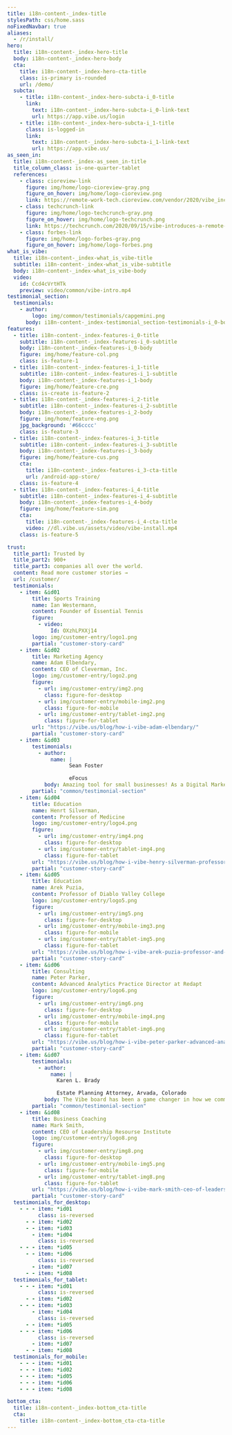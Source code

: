 ```yaml
---
title: i18n-content-_index-title
stylesPath: css/home.sass
noFixedNavbar: true
aliases:
  - /r/install/
hero:
  title: i18n-content-_index-hero-title
  body: i18n-content-_index-hero-body
  cta:
    title: i18n-content-_index-hero-cta-title
    class: is-primary is-rounded
    url: /demo/
  subcta:
    - title: i18n-content-_index-hero-subcta-i_0-title
      link:
        text: i18n-content-_index-hero-subcta-i_0-link-text
        url: https://app.vibe.us/login
    - title: i18n-content-_index-hero-subcta-i_1-title
      class: is-logged-in
      link:
        text: i18n-content-_index-hero-subcta-i_1-link-text
        url: https://app.vibe.us/
as_seen_in:
  title: i18n-content-_index-as_seen_in-title
  title_column_class: is-one-quarter-tablet
  references:
    - class: cioreview-link
      figure: img/home/logo-cioreview-gray.png
      figure_on_hover: img/home/logo-cioreview.png
      link: https://remote-work-tech.cioreview.com/vendor/2020/vibe_inc
    - class: techcrunch-link
      figure: img/home/logo-techcrunch-gray.png
      figure_on_hover: img/home/logo-techcrunch.png
      link: https://techcrunch.com/2020/09/15/vibe-introduces-a-remote-collaboration-solution-that-works-with-your-favorite-apps/
    - class: forbes-link
      figure: img/home/logo-forbes-gray.png
      figure_on_hover: img/home/logo-forbes.png
what_is_vibe:
  title: i18n-content-_index-what_is_vibe-title
  subtitle: i18n-content-_index-what_is_vibe-subtitle
  body: i18n-content-_index-what_is_vibe-body
  video:
    id: Ccd4cVrtHTk
    preview: video/common/vibe-intro.mp4
testimonial_section:
  testimonials:
    - author:
        logo: img/common/testimonials/capgemini.png
      body: i18n-content-_index-testimonial_section-testimonials-i_0-body
features:
  - title: i18n-content-_index-features-i_0-title
    subtitle: i18n-content-_index-features-i_0-subtitle
    body: i18n-content-_index-features-i_0-body
    figure: img/home/feature-col.png
    class: is-feature-1
  - title: i18n-content-_index-features-i_1-title
    subtitle: i18n-content-_index-features-i_1-subtitle
    body: i18n-content-_index-features-i_1-body
    figure: img/home/feature-cre.png
    class: is-create is-feature-2
  - title: i18n-content-_index-features-i_2-title
    subtitle: i18n-content-_index-features-i_2-subtitle
    body: i18n-content-_index-features-i_2-body
    figure: img/home/feature-eng.png
    jpg_background: '#66cccc'
    class: is-feature-3
  - title: i18n-content-_index-features-i_3-title
    subtitle: i18n-content-_index-features-i_3-subtitle
    body: i18n-content-_index-features-i_3-body
    figure: img/home/feature-cus.png
    cta:
      title: i18n-content-_index-features-i_3-cta-title
      url: /android-app-store/
    class: is-feature-4
  - title: i18n-content-_index-features-i_4-title
    subtitle: i18n-content-_index-features-i_4-subtitle
    body: i18n-content-_index-features-i_4-body
    figure: img/home/feature-sim.png
    cta:
      title: i18n-content-_index-features-i_4-cta-title
      video: //dl.vibe.us/assets/video/vibe-install.mp4
    class: is-feature-5

trust:
  title_part1: Trusted by   
  title_part2: 900+
  title_part3: companies all over the world.
  content: Read more customer stories →
  url: /customer/
  testimonials:
    - item: &id01
        title: Sports Training
        name: Ian Westermann,
        content: Founder of Essential Tennis
        figure:
          - video:
              Id: OXzhLPXXj14
        logo: img/customer-entry/logo1.png
        partial: "customer-story-card"
    - item: &id02
        title: Marketing Agency
        name: Adam Elbendary,
        content: CEO of Cleverman, Inc.
        logo: img/customer-entry/logo2.png
        figure:
          - url: img/customer-entry/img2.png
            class: figure-for-desktop
          - url: img/customer-entry/mobile-img2.png
            class: figure-for-mobile
          - url: img/customer-entry/tablet-img2.png
            class: figure-for-tablet
        url: "https://vibe.us/blog/how-i-vibe-adam-elbendary/"
        partial: "customer-story-card"
    - item: &id03
        testimonials:
          - author:
              name: |
                    Sean Foster

                    eFocus
            body: Amazing tool for small businesses! As a Digital Marketing Agency, I'm wondering where you have been all my life Vibe! Business daily operations is not only more effective but also a lot more fun!
        partial: "common/testimonial-section"
    - item: &id04
        title: Education 
        name: Henrt Silverman,
        content: Professor of Medicine
        logo: img/customer-entry/logo4.png
        figure: 
          - url: img/customer-entry/img4.png
            class: figure-for-desktop
          - url: img/customer-entry/tablet-img4.png
            class: figure-for-tablet
        url: "https://vibe.us/blog/how-i-vibe-henry-silverman-professor-of-medicine/"
        partial: "customer-story-card"
    - item: &id05
        title: Education
        name: Arek Puzia,
        content: Professor of Diablo Valley College
        logo: img/customer-entry/logo5.png
        figure:
          - url: img/customer-entry/img5.png
            class: figure-for-desktop
          - url: img/customer-entry/mobile-img3.png
            class: figure-for-mobile
          - url: img/customer-entry/tablet-img5.png
            class: figure-for-tablet
        url: "https://vibe.us/blog/how-i-vibe-arek-puzia-professor-and-cpa/"
        partial: "customer-story-card"
    - item: &id06
        title: Consulting
        name: Peter Parker, 
        content: Advanced Analytics Practice Director at Redapt
        logo: img/customer-entry/logo6.png
        figure: 
          - url: img/customer-entry/img6.png
            class: figure-for-desktop
          - url: img/customer-entry/mobile-img4.png
            class: figure-for-mobile
          - url: img/customer-entry/tablet-img6.png
            class: figure-for-tablet
        url: "https://vibe.us/blog/how-i-vibe-peter-parker-advanced-analytics-practice-director/"
        partial: "customer-story-card"
    - item: &id07
        testimonials:
          - author:
              name: |
                Karen L. Brady

                Estate Planning Attorney, Arvada, Colorado
            body: The Vibe board has been a game changer in how we communicate with clients, both in-person and virtually.
        partial: "common/testimonial-section"
    - item: &id08
        title: Business Coaching
        name: Mark Smith,
        content: CEO of Leadership Resourse Institute
        logo: img/customer-entry/logo8.png
        figure: 
          - url: img/customer-entry/img8.png
            class: figure-for-desktop
          - url: img/customer-entry/mobile-img5.png
            class: figure-for-mobile
          - url: img/customer-entry/tablet-img8.png
            class: figure-for-tablet
        url: "https://vibe.us/blog/how-i-vibe-mark-smith-ceo-of-leadership-resource-institute/"
        partial: "customer-story-card"
  testimonials_for_desktop:
    - - - item: *id01
          class: is-reversed
      - - item: *id02
      - - item: *id03
        - item: *id04
          class: is-reversed
    - - - item: *id05
      - - item: *id06
          class: is-reversed
        - item: *id07
      - - item: *id08
  testimonials_for_tablet:
    - - - item: *id01
          class: is-reversed
      - - item: *id02
    - - - item: *id03
        - item: *id04
          class: is-reversed
      - - item: *id05
    - - - item: *id06
          class: is-reversed
        - item: *id07
      - - item: *id08
  testimonials_for_mobile:
    - - - item: *id01
    - - - item: *id02
    - - - item: *id05
    - - - item: *id06
    - - - item: *id08

bottom_cta:
  title: i18n-content-_index-bottom_cta-title
  cta:
    title: i18n-content-_index-bottom_cta-cta-title
---
```

